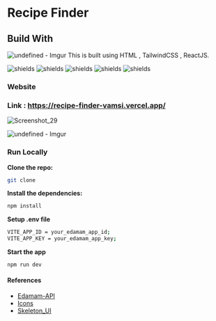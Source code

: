 # Recipe Finder

## Build With
![undefined - Imgur](https://github.com/user-attachments/assets/48b76217-f0c0-4aae-8d79-5daad8a3cff4)
This is built using HTML , TailwindCSS , ReactJS.



![shields](https://img.shields.io/badge/HTML5-E34F26?style=for-the-badge&logo=html5&logoColor=white)
![shields](https://img.shields.io/badge/Tailwind_CSS-38B2AC?style=for-the-badge&logo=tailwind-css&logoColor=white)
![shields](https://img.shields.io/badge/React-20232A?style=for-the-badge&logo=react&logoColor=61DAFB)
![shields](https://img.shields.io/badge/React_Router-CA4245?style=for-the-badge&logo=react-router&logoColor=white)
![shields](https://img.shields.io/badge/Vercel-000000?style=for-the-badge&logo=vercel&logoColor=white)

### Website


### Link : <https://recipe-finder-vamsi.vercel.app/>



![Screenshot_29](https://github.com/VamsiEdara/recipe-finder/assets/96575839/e0174128-d301-453b-a1fd-fd7a9c8e8c3e)


![undefined - Imgur](https://github.com/user-attachments/assets/48b76217-f0c0-4aae-8d79-5daad8a3cff4)

### Run Locally 


**Clone the repo:**

```bash
git clone
```

**Install the dependencies:**

```bash
npm install
```

**Setup .env file**

```bash
VITE_APP_ID = your_edamam_app_id;
VITE_APP_KEY = your_edamam_app_key;
```

**Start the app**

```bash
npm run dev
```


#### References 

- [Edamam-API](https://www.edamam.com/)
- [Icons](https://lucide.dev/)
- [Skeleton_UI ](https://daisyui.com/components/skeleton/)
